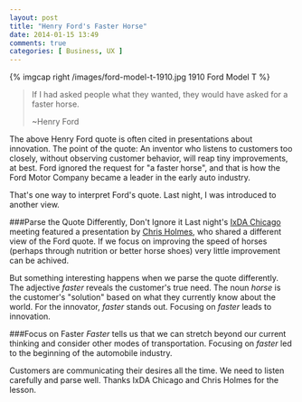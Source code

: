 ```yaml
---
layout: post
title: "Henry Ford's Faster Horse"
date: 2014-01-15 13:49
comments: true
categories: [ Business, UX ]
---
```

{% imgcap right /images/ford-model-t-1910.jpg 1910 Ford Model T %}
>If I had asked people what they wanted, they would have asked for a faster horse. 
>
>~Henry Ford

The above Henry Ford quote is often cited in presentations about innovation. The point of the quote: An inventor who listens to customers too closely, without observing customer behavior, will reap tiny improvements, at best. Ford ignored the request for "a faster horse", and that is how the Ford Motor Company became a leader in the early auto industry.

That's one way to interpret Ford's quote. Last night, I was introduced to another view.
<!--more-->
###Parse the Quote Differently, Don't Ignore it
Last night's [IxDA Chicago](http://www.ixdachicago.org) meeting featured a presentation by [Chris Holmes](http://chris-holmes.com), who shared a different view of the Ford quote. If we focus on improving the speed of horses (perhaps through nutrition or better horse shoes) very little improvement can be achived.

But something interesting happens when we parse the quote differently. The adjective _faster_ reveals the customer's true need. The noun _horse_ is the customer's "solution" based on what they currently know about the world. For the innovator, _faster_ stands out. Focusing on _faster_ leads to innovation.

###Focus on Faster 
_Faster_ tells us that we can stretch beyond our current thinking and consider other modes of transportation. Focusing on _faster_ led to the beginning of the automobile industry.

Customers are communicating their desires all the time. We need to listen carefully and parse well. Thanks IxDA Chicago and Chris Holmes for the lesson.
